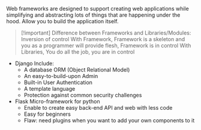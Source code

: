Web frameworks are designed to support creating web applications while simplifying and abstracting lots of things that are happening under the hood. Allow you to build the application itself.

> [!important] Difference between Frameworks and Libraries/Modules: Inversion of control
> With Framework, Framework is a skeleton and you as a programmer will provide flesh, Framework is in control
> With Libraries, You do all the job, you are in control

* Django
  Include:
	* A database ORM (Object Relational Model)
	* An easy-to-build-upon Admin
	* Built-in User Authentication
	* A template language
	* Protection against common security challenges
* Flask
  Micro-framework for python
	* Enable to create easy back-end API and web with less code
	* Easy for beginners
	* Flaw: need plugins when you want to add your own components to it